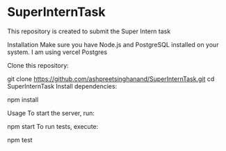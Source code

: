 # SuperInternTask
This repository is created to submit the Super Intern task

Installation
Make sure you have Node.js and PostgreSQL installed on your system. I am using vercel Postgres

Clone this repository:

git clone https://github.com/ashpreetsinghanand/SuperInternTask.git
cd SuperInternTask
Install dependencies:

npm install


Usage
To start the server, run:

npm start
To run tests, execute:

npm test
